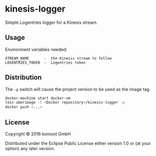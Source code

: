 # kinesis-logger

Simple Logentries logger for a Kinesis stream.

## Usage

Environment variables needed:

```
STREAM_NAME       -  the Kinesis stream to follow
LOGENTRIES_TOKEN  -  Logentries token
```

## Distribution

The `-p` switch will cause the project version to be used as the image tag.

```sh
docker-machine start docker-vm
lein uberimage -t <Docker repository>/kinesis-logger -p
docker push <...>
```

## License

Copyright © 2016 komoot GmbH

Distributed under the Eclipse Public License either version 1.0 or (at
your option) any later version.
